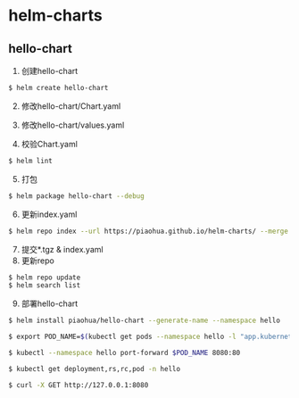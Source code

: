 # helm-charts

## hello-chart

1. 创建hello-chart
```bash
$ helm create hello-chart
```

2. 修改hello-chart/Chart.yaml
3. 修改hello-chart/values.yaml

4. 校验Chart.yaml
```bash
$ helm lint
```

5. 打包
```bash
$ helm package hello-chart --debug
```

6. 更新index.yaml
```bash
$ helm repo index --url https://piaohua.github.io/helm-charts/ --merge index.yaml .
```

7. 提交*.tgz & index.yaml
8. 更新repo
```bash
$ helm repo update
$ helm search list
```

9. 部署hello-chart
```bash
$ helm install piaohua/hello-chart --generate-name --namespace hello

$ export POD_NAME=$(kubectl get pods --namespace hello -l "app.kubernetes.io/name=hello-chart,app.kubernetes.io/instance=hello-chart-1595757801" -o jsonpath="{.items[0].metadata.name}")

$ kubectl --namespace hello port-forward $POD_NAME 8080:80

$ kubectl get deployment,rs,rc,pod -n hello

$ curl -X GET http://127.0.0.1:8080
```

